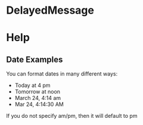# DelayedMessage

# Help
## Date Examples
You can format dates in many different ways:
* Today at 4 pm
* Tomorrow at noon
* March 24, 4:14 am
* Mar 24, 4:14:30 AM

If you do not specify am/pm, then it will default to pm
